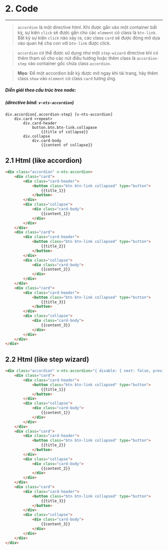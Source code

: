 # 2. Code
----
> `accordion` là một directive html. Khi được gắn vào một container bất kỳ, sự kiện `click` sẽ được gắn cho các `element` có class là `btn-link`. Bất kỳ sự kiện `click` nào xảy ra, các class `card` sẽ được đóng mở dựa vào quan hệ cha con với `btn-link` được click.

> `accordion` có thể được sử dụng như một `step-wizard` directive khi có thêm tham số cho các nút điều hướng hoặc thêm class là `accordion-step` vào container gốc chứa class `accordion`.

> **Mẹo**: Để một accordion bất kỳ được mở ngay khi tải trang, hãy thêm class `show` vào `element` có class `card` tương ứng.

##### Diễn giải theo cấu trúc tree node:
#####  (directive bind: `v-nts-accordion`)

```
div.accordion{.accordion-step} [v-nts-accordion]
    div.card <repeat>
        div.card-header
            button.btn.btn-link.collapase
                {{title of collapse}}
        div.collapse
            div.card-body
                {{content of collapse}}
```

## 2.1 Html (like accordion)

```html
<div class="accordion" v-nts-accordion>
    <div class="card">
        <div class="card-header">
            <button class="btn btn-link collapsed" type="button">
                {{title_1}}
            </button>
        </div>
        <div class="collapse">
            <div class="card-body">
                {{content_1}}
            </div>
        </div>
    </div>
    <div class="card">
        <div class="card-header">
            <button class="btn btn-link collapsed" type="button">
                {{title_2}}
            </button>
        </div>
        <div class="collapse">
            <div class="card-body">
                {{content_2}}
            </div>
        </div>
    </div>
    <div class="card">
        <div class="card-header">
            <button class="btn btn-link collapsed" type="button">
                {{title_3}}
            </button>
        </div>
        <div class="collapse">
            <div class="card-body">
                {{content_3}}
            </div>
        </div>
    </div>
</div>
```
## 2.2 Html (like step wizard)

```html
<div class="accordion" v-nts-accordion="{ disable: { next: false, preview: false } }">
    <div class="card">
        <div class="card-header">
            <button class="btn btn-link collapsed" type="button">
                {{title_1}}
            </button>
        </div>
        <div class="collapse">
            <div class="card-body">
                {{content_1}}
            </div>
        </div>
    </div>
    <div class="card">
        <div class="card-header">
            <button class="btn btn-link collapsed" type="button">
                {{title_2}}
            </button>
        </div>
        <div class="collapse">
            <div class="card-body">
                {{content_2}}
            </div>
        </div>
    </div>
    <div class="card">
        <div class="card-header">
            <button class="btn btn-link collapsed" type="button">
                {{title_3}}
            </button>
        </div>
        <div class="collapse">
            <div class="card-body">
                {{content_3}}
            </div>
        </div>
    </div>
</div>
```